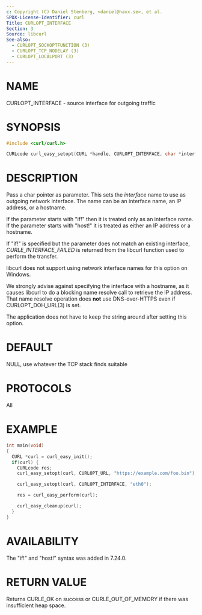 ```yaml
---
c: Copyright (C) Daniel Stenberg, <daniel@haxx.se>, et al.
SPDX-License-Identifier: curl
Title: CURLOPT_INTERFACE
Section: 3
Source: libcurl
See-also:
  - CURLOPT_SOCKOPTFUNCTION (3)
  - CURLOPT_TCP_NODELAY (3)
  - CURLOPT_LOCALPORT (3)
---
```


# NAME

CURLOPT_INTERFACE - source interface for outgoing traffic

# SYNOPSIS

~~~c
#include <curl/curl.h>

CURLcode curl_easy_setopt(CURL *handle, CURLOPT_INTERFACE, char *interface);
~~~

# DESCRIPTION

Pass a char pointer as parameter. This sets the *interface* name to use as
outgoing network interface. The name can be an interface name, an IP address,
or a hostname.

If the parameter starts with "if!" then it is treated only as an interface
name. If the parameter starts with "host!" it is treated as either an IP
address or a hostname.

If "if!" is specified but the parameter does not match an existing interface,
*CURLE_INTERFACE_FAILED* is returned from the libcurl function used to perform
the transfer.

libcurl does not support using network interface names for this option on
Windows.

We strongly advise against specifying the interface with a hostname, as it
causes libcurl to do a blocking name resolve call to retrieve the IP
address. That name resolve operation does **not** use DNS-over-HTTPS even if
CURLOPT_DOH_URL(3) is set.

The application does not have to keep the string around after setting this
option.

# DEFAULT

NULL, use whatever the TCP stack finds suitable

# PROTOCOLS

All

# EXAMPLE

~~~c
int main(void)
{
  CURL *curl = curl_easy_init();
  if(curl) {
    CURLcode res;
    curl_easy_setopt(curl, CURLOPT_URL, "https://example.com/foo.bin");

    curl_easy_setopt(curl, CURLOPT_INTERFACE, "eth0");

    res = curl_easy_perform(curl);

    curl_easy_cleanup(curl);
  }
}
~~~

# AVAILABILITY

The "if!" and "host!" syntax was added in 7.24.0.

# RETURN VALUE

Returns CURLE_OK on success or
CURLE_OUT_OF_MEMORY if there was insufficient heap space.
